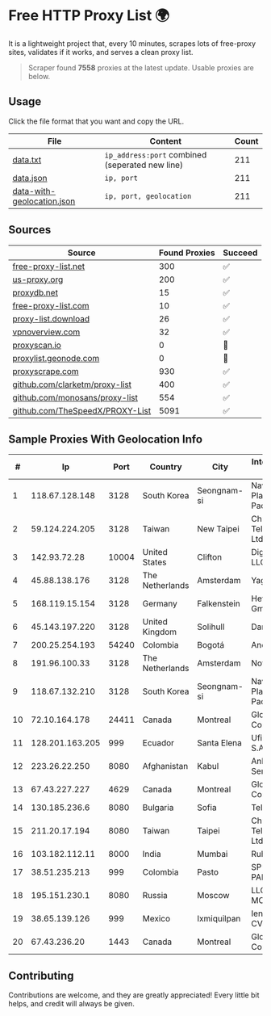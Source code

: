 
# Free HTTP Proxy List 🌍

It is a lightweight project that, every 10 minutes, scrapes lots of free-proxy sites, validates if it works, and serves a clean proxy list.


> Scraper found **7558** proxies at the latest update. Usable proxies are below.

## Usage

Click the file format that you want and copy the URL.


|File|Content|Count|
|----|-------|-----|
|[data.txt](https://raw.githubusercontent.com/themiralay/Proxy-List-World/master/data.txt)|`ip_address:port` combined (seperated new line)|211|
|[data.json](https://raw.githubusercontent.com/themiralay/Proxy-List-World/master/data.json)|`ip, port`|211|
|[data-with-geolocation.json](https://raw.githubusercontent.com/themiralay/Proxy-List-World/master/data-with-geolocation.json)|`ip, port, geolocation`|211|

## Sources

|Source|Found Proxies|Succeed|
|------|-------------|-------|
|[free-proxy-list.net](https://free-proxy-list.net)|300|✅|
|[us-proxy.org](https://www.us-proxy.org)|200|✅|
|[proxydb.net](http://proxydb.net)|15|✅|
|[free-proxy-list.com](https://free-proxy-list.com/?page=&port=&type%5B%5D=http&type%5B%5D=https&up_time=0&search=Search)|10|✅|
|[proxy-list.download](https://www.proxy-list.download/HTTP)|26|✅|
|[vpnoverview.com](https://vpnoverview.com/privacy/anonymous-browsing/free-proxy-servers)|32|✅|
|[proxyscan.io](https://www.proxyscan.io)|0|🚫|
|[proxylist.geonode.com](https://proxylist.geonode.com/api/proxy-list?limit=300&page=1&sort_by=lastChecked&sort_type=desc&protocols=http,https)|0|🚫|
|[proxyscrape.com](https://api.proxyscrape.com/v2/?request=displayproxies&protocol=http&timeout=10000&country=all&ssl=all&anonymity=all)|930|✅|
|[github.com/clarketm/proxy-list](https://raw.githubusercontent.com/clarketm/proxy-list/master/proxy-list-raw.txt)|400|✅|
|[github.com/monosans/proxy-list](https://raw.githubusercontent.com/monosans/proxy-list/main/proxies/http.txt)|554|✅|
|[github.com/TheSpeedX/PROXY-List](https://raw.githubusercontent.com/TheSpeedX/PROXY-List/master/http.txt)|5091|✅|


## Sample Proxies With Geolocation Info

|#|Ip|Port|Country|City|Internet Service Provider|
|-|--|----|-------|----|-------------------------|
|1|118.67.128.148|3128|South Korea|Seongnam-si|Naver Business Platform Asia Pacific Pte. Ltd.|
|2|59.124.224.205|3128|Taiwan|New Taipei|Chunghwa Telecom Co., Ltd.|
|3|142.93.72.28|10004|United States|Clifton|DigitalOcean, LLC|
|4|45.88.138.176|3128|The Netherlands|Amsterdam|Yaglom Labs Ltd|
|5|168.119.15.154|3128|Germany|Falkenstein|Hetzner Online GmbH|
|6|45.143.197.220|3128|United Kingdom|Solihull|Daniel Jackson|
|7|200.25.254.193|54240|Colombia|Bogotá|Andinet ON Line|
|8|191.96.100.33|3128|The Netherlands|Amsterdam|NovoServe B.V.|
|9|118.67.132.210|3128|South Korea|Seongnam-si|Naver Business Platform Asia Pacific Pte. Ltd.|
|10|72.10.164.178|24411|Canada|Montreal|GloboTech Communications|
|11|128.201.163.205|999|Ecuador|Santa Elena|Ufinet Panama S.A.|
|12|223.26.22.250|8080|Afghanistan|Kabul|Ankabut Internet Service Provider|
|13|67.43.227.227|4629|Canada|Montreal|GloboTech Communications|
|14|130.185.236.6|8080|Bulgaria|Sofia|Telehouse EAD|
|15|211.20.17.194|8080|Taiwan|Taipei|Chunghwa Telecom Co., Ltd.|
|16|103.182.112.11|8000|India|Mumbai|Ruhi Infotech|
|17|38.51.235.213|999|Colombia|Pasto|SP SISTEMAS PALACIOS LTDA|
|18|195.151.230.1|8080|Russia|Moscow|LLC Home Me MC|
|19|38.65.139.126|999|Mexico|Ixmiquilpan|Ientc S De RL De CV|
|20|67.43.236.20|1443|Canada|Montreal|GloboTech Communications|



## Contributing

Contributions are welcome, and they are greatly appreciated! Every
little bit helps, and credit will always be given.


